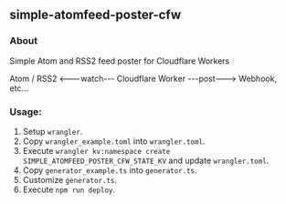 ## simple-atomfeed-poster-cfw

### About
Simple Atom and RSS2 feed poster for Cloudflare Workers

Atom / RSS2  <---watch---  Cloudflare Worker  ---post--->  Webhook, etc...

### Usage:
1. Setup `wrangler`.
2. Copy `wrangler_example.toml` into `wrangler.toml`.
3. Execute `wrangler kv:namespace create SIMPLE_ATOMFEED_POSTER_CFW_STATE_KV` and update `wrangler.toml`.
4. Copy `generator_example.ts` into `generator.ts`.
5. Customize `generator.ts`.
6. Execute `npm run deploy`.
